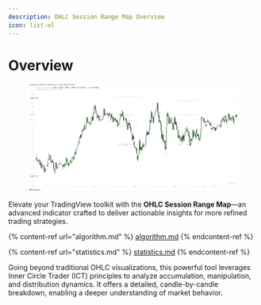 ```yaml
---
description: OHLC Session Range Map Overview
icon: list-ol
---
```


# Overview

<figure><img src="../../.gitbook/assets/docs-macro-rangemap-001.png" alt=""><figcaption></figcaption></figure>

Elevate your TradingView toolkit with the **OHLC Session Range Map**—an advanced indicator crafted to deliver actionable insights for more refined trading strategies.

{% content-ref url="algorithm.md" %}
[algorithm.md](algorithm.md)
{% endcontent-ref %}

{% content-ref url="statistics.md" %}
[statistics.md](statistics.md)
{% endcontent-ref %}

Going beyond traditional OHLC visualizations, this powerful tool leverages Inner Circle Trader (ICT) principles to analyze accumulation, manipulation, and distribution dynamics. It offers a detailed, candle-by-candle breakdown, enabling a deeper understanding of market behavior.
